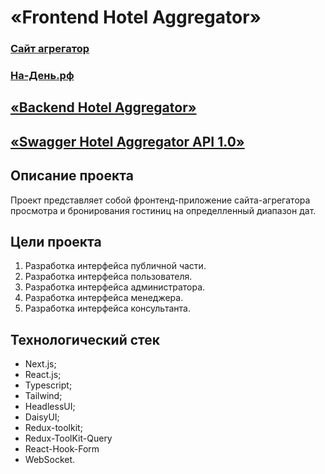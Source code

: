 # «Frontend Hotel Aggregator»

### [Сайт агрегатор](http://На-День.рф)
### [На-День.рф](http://На-День.рф)

## [«Backend Hotel Aggregator»](https://github.com/Pelmenya/hotel-booking-aggregator)
## [«Swagger Hotel Aggregator API 1.0»](https://api.На-День.рф/api/docs)

## Описание проекта

Проект представляет собой фронтенд-приложение сайта-агрегатора просмотра и бронирования гостиниц на определленный диапазон дат.
## Цели проекта

1. Разработка интерфейса публичной части.
2. Разработка интерфейса пользователя.
3. Разработка интерфейса администратора.
4. Разработка интерфейса менеджера.
4. Разработка интерфейса консультанта.

## Технологический стек

- Next.js;
- React.js;
- Typescript;
- Tailwind;
- HeadlessUI;
- DaisyUI;
- Redux-toolkit;
- Redux-ToolKit-Query
- React-Hook-Form
- WebSocket.

